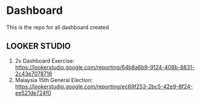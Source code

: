 # Dashboard
This is the repo for all dashboard created

## LOOKER STUDIO
1. 2x Dashboard Exercise: https://lookerstudio.google.com/reporting/64b8a6b9-9124-408b-8831-2c43e7078716
2. Malaysia 15th General Election: https://lookerstudio.google.com/reporting/ec69f253-2bc5-42e9-8f24-ee521de724f0
